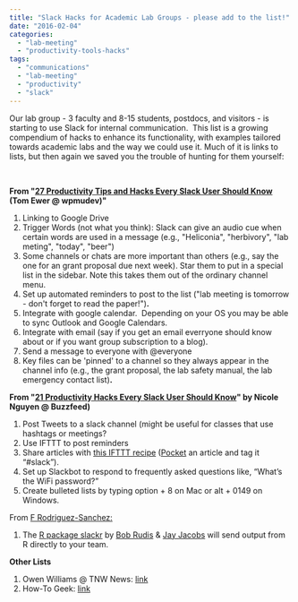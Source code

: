 ```yaml
---
title: "Slack Hacks for Academic Lab Groups - please add to the list!"
date: "2016-02-04"
categories: 
  - "lab-meeting"
  - "productivity-tools-hacks"
tags: 
  - "communications"
  - "lab-meeting"
  - "productivity"
  - "slack"
---
```


Our lab group - 3 faculty and 8-15 students, postdocs, and visitors - is starting to use Slack for internal communication.  This list is a growing compendium of hacks to enhance its functionality, with examples tailored towards academic labs and the way we could use it. Much of it is links to lists, but then again we saved you the trouble of hunting for them yourself:

 

**From "[27 Productivity Tips and Hacks Every Slack User Should Know](https://premium.wpmudev.org/blog/slack-tips/) (Tom Ewer @ wpmudev)"**

1. Linking to Google Drive
2. Trigger Words (not what you think): Slack can give an audio cue when certain words are used in a message (e.g., "Heliconia", "herbivory", "lab meting", "today", "beer")
3. Some channels or chats are more important than others (e.g., say the one for an grant proposal due next week). Star them to put in a special list in the sidebar. Note this takes them out of the ordinary channel menu.
4. Set up automated reminders to post to the list ("lab meeting is tomorrow - don't forget to read the paper!")**.**
5. Integrate with google calendar.  Depending on your OS you may be able to sync Outlook and Google Calendars.
6. Integrate with email (say if you get an email everryone should know about or if you want group subscription to a blog).
7. Send a message to everyone with @everyone
8. Key files can be 'pinned' to a channel so they always appear in the channel info (e.g., the grant proposal, the lab safety manual, the lab emergency contact list)**.**

**From "[21 Productivity Hacks Every Slack User Should Know](http://www.buzzfeed.com/nicolenguyen/slack-attack#.kqawkRKBAY)" by Nicole Nguyen @ Buzzfeed)**

1. Post Tweets to a slack channel (might be useful for classes that use hashtags or meetings?
2. Use IFTTT to post reminders
3. Share articles with [this IFTTT recipe](https://ifttt.com/recipes/178268-new-items-tagged-slack-will-be-posted-to-a-slack-channel) ([Pocket](http://getpocket.com) an article and tag it “#slack”).
4. Set up Slackbot to respond to frequently asked questions like, “What’s the WiFi password?”
5. Create bulleted lists by typing option + 8 on Mac or alt + 0149 on Windows.

From [F Rodriguez-Sanchez:](https://twitter.com/frod_san)

1. The [R package slackr](https://cran.r-project.org/web/packages/slackr/index.html) by [Bob Rudis](https://twitter.com/hrbrmstr) & [Jay Jacobs](https://twitter.com/jayjacobs) will send output from R directly to your team.

**Other Lists**

1. Owen Williams @ TNW News: [link](http://thenextweb.com/apps/2015/02/05/13-cool-things-might-not-know-can-slack/#gref)
2. How-To Geek: [link](http://www.howtogeek.com/219328/become-a-slack-power-user-with-these-useful-tips/)
